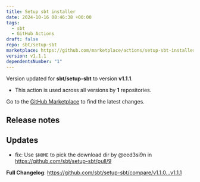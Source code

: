 ```yaml
---
title: Setup sbt installer
date: 2024-10-16 08:46:38 +00:00
tags:
  - sbt
  - GitHub Actions
draft: false
repo: sbt/setup-sbt
marketplace: https://github.com/marketplace/actions/setup-sbt-installer
version: v1.1.1
dependentsNumber: "1"
---
```



Version updated for **sbt/setup-sbt** to version **v1.1.1**.
- This action is used across all versions by **1** repositories.

Go to the [GitHub Marketplace](https://github.com/marketplace/actions/setup-sbt-installer) to find the latest changes.

## Release notes

## Updates

* fix: Use `$HOME` to pick the download dir by @eed3si9n in https://github.com/sbt/setup-sbt/pull/9

**Full Changelog**: https://github.com/sbt/setup-sbt/compare/v1.1.0...v1.1.1
